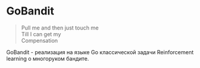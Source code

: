 # GoBandit
> Pull me and then just touch me  
> Till I can get my  
> Compensation

GoBandit - реализация на языке Go классической задачи Reinforcement learning о многоруком бандите.
